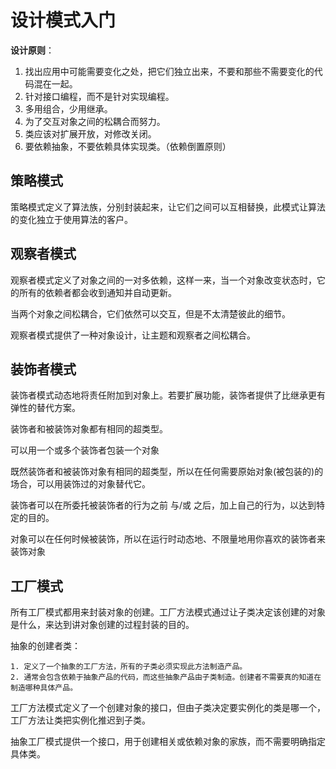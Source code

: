 # 设计模式入门

**设计原则**：

1. 找出应用中可能需要变化之处，把它们独立出来，不要和那些不需要变化的代码混在一起。
2. 针对接口编程，而不是针对实现编程。
3. 多用组合，少用继承。
4. 为了交互对象之间的松耦合而努力。
5. 类应该对扩展开放，对修改关闭。
6. 要依赖抽象，不要依赖具体实现类。（依赖倒置原则）

## 策略模式

策略模式定义了算法族，分别封装起来，让它们之间可以互相替换，此模式让算法的变化独立于使用算法的客户。



## 观察者模式

观察者模式定义了对象之间的一对多依赖，这样一来，当一个对象改变状态时，它的所有的依赖者都会收到通知并自动更新。



当两个对象之间松耦合，它们依然可以交互，但是不太清楚彼此的细节。



观察者模式提供了一种对象设计，让主题和观察者之间松耦合。

## 装饰者模式

装饰者模式动态地将责任附加到对象上。若要扩展功能，装饰者提供了比继承更有弹性的替代方案。



装饰者和被装饰对象都有相同的超类型。

可以用一个或多个装饰者包装一个对象

既然装饰者和被装饰对象有相同的超类型，所以在任何需要原始对象(被包装的)的场合，可以用装饰过的对象替代它。

装饰者可以在所委托被装饰者的行为之前 与/或 之后，加上自己的行为，以达到特定的目的。

对象可以在任何时候被装饰，所以在运行时动态地、不限量地用你喜欢的装饰者来装饰对象

## 工厂模式

所有工厂模式都用来封装对象的创建。工厂方法模式通过让子类决定该创建的对象是什么，来达到讲对象创建的过程封装的目的。



抽象的创建者类：

	1. 定义了一个抽象的工厂方法，所有的子类必须实现此方法制造产品。
 	2. 通常会包含依赖于抽象产品的代码，而这些抽象产品由子类制造。创建者不需要真的知道在制造哪种具体产品。



工厂方法模式定义了一个创建对象的接口，但由子类决定要实例化的类是哪一个，工厂方法让类把实例化推迟到子类。



抽象工厂模式提供一个接口，用于创建相关或依赖对象的家族，而不需要明确指定具体类。